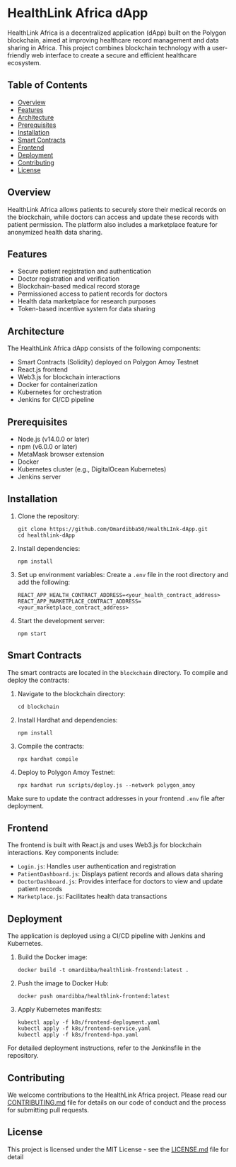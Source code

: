 # HealthLink Africa dApp

HealthLink Africa is a decentralized application (dApp) built on the Polygon blockchain, aimed at improving healthcare record management and data sharing in Africa. This project combines blockchain technology with a user-friendly web interface to create a secure and efficient healthcare ecosystem.

## Table of Contents

- [Overview](#overview)
- [Features](#features)
- [Architecture](#architecture)
- [Prerequisites](#prerequisites)
- [Installation](#installation)
- [Smart Contracts](#smart-contracts)
- [Frontend](#frontend)
- [Deployment](#deployment)
- [Contributing](#contributing)
- [License](#license)

## Overview

HealthLink Africa allows patients to securely store their medical records on the blockchain, while doctors can access and update these records with patient permission. The platform also includes a marketplace feature for anonymized health data sharing.

## Features

- Secure patient registration and authentication
- Doctor registration and verification
- Blockchain-based medical record storage
- Permissioned access to patient records for doctors
- Health data marketplace for research purposes
- Token-based incentive system for data sharing

## Architecture

The HealthLink Africa dApp consists of the following components:

- Smart Contracts (Solidity) deployed on Polygon Amoy Testnet
- React.js frontend
- Web3.js for blockchain interactions
- Docker for containerization
- Kubernetes for orchestration
- Jenkins for CI/CD pipeline

## Prerequisites

- Node.js (v14.0.0 or later)
- npm (v6.0.0 or later)
- MetaMask browser extension
- Docker
- Kubernetes cluster (e.g., DigitalOcean Kubernetes)
- Jenkins server

## Installation

1. Clone the repository:
   ```
   git clone https://github.com/Omardibba50/HealthLInk-dApp.git
   cd healthlink-dApp
   ```

2. Install dependencies:
   ```
   npm install
   ```

3. Set up environment variables:
   Create a `.env` file in the root directory and add the following:
   ```
   REACT_APP_HEALTH_CONTRACT_ADDRESS=<your_health_contract_address>
   REACT_APP_MARKETPLACE_CONTRACT_ADDRESS=<your_marketplace_contract_address>
   ```

4. Start the development server:
   ```
   npm start
   ```

## Smart Contracts

The smart contracts are located in the `blockchain` directory. To compile and deploy the contracts:

1. Navigate to the blockchain directory:
   ```
   cd blockchain
   ```

2. Install Hardhat and dependencies:
   ```
   npm install
   ```

3. Compile the contracts:
   ```
   npx hardhat compile
   ```

4. Deploy to Polygon Amoy Testnet:
   ```
   npx hardhat run scripts/deploy.js --network polygon_amoy
   ```

Make sure to update the contract addresses in your frontend `.env` file after deployment.

## Frontend

The frontend is built with React.js and uses Web3.js for blockchain interactions. Key components include:

- `Login.js`: Handles user authentication and registration
- `PatientDashboard.js`: Displays patient records and allows data sharing
- `DoctorDashboard.js`: Provides interface for doctors to view and update patient records
- `Marketplace.js`: Facilitates health data transactions

## Deployment

The application is deployed using a CI/CD pipeline with Jenkins and Kubernetes. 

1. Build the Docker image:
   ```
   docker build -t omardibba/healthlink-frontend:latest .
   ```

2. Push the image to Docker Hub:
   ```
   docker push omardibba/healthlink-frontend:latest
   ```

3. Apply Kubernetes manifests:
   ```
   kubectl apply -f k8s/frontend-deployment.yaml
   kubectl apply -f k8s/frontend-service.yaml
   kubectl apply -f k8s/frontend-hpa.yaml
   ```

For detailed deployment instructions, refer to the Jenkinsfile in the repository.

## Contributing

We welcome contributions to the HealthLink Africa project. Please read our [CONTRIBUTING.md](CONTRIBUTING.md) file for details on our code of conduct and the process for submitting pull requests.

## License

This project is licensed under the MIT License - see the [LICENSE.md](LICENSE.md) file for detail
